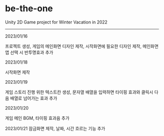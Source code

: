 # be-the-one
Unity 2D Game project for Winter Vacation in 2022

---------------------------------------------------------------------------------------------------------------------------------------

2023/01/16

프로젝트 생성, 게임의 메인화면 디자인 제작, 시작화면에 필요한 디자인 제작, 메인화면 앱 선택 시 반투명효과 추가


2023/01/18

시작화면 제작


2023/01/19

게임 스토리 진행 위한 텍스트칸 생성, 문자열 배열을 입력하면 타이핑 효과와 클릭시 다음 배열로 넘어가는 효과 추가


2023/01/20

게임 메인 BGM, 타이핑 효과음 추가


2023/01/21
잠금화면 제작, 날짜, 시간 흐르는 기능 추가
